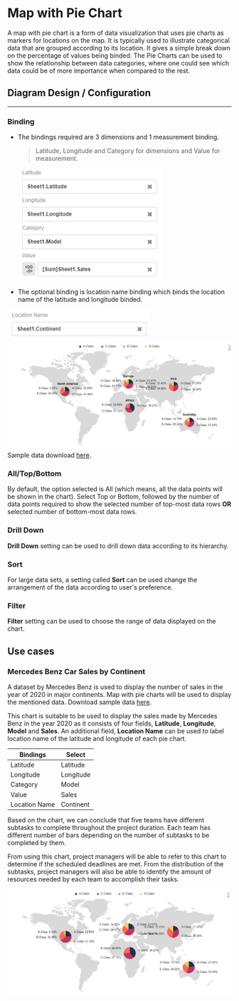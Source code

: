 # Map with Pie Chart  
A map with pie chart is a form of data visualization that uses pie charts as markers for locations on the map. It is typically used to illustrate categorical data that are grouped according to its location. It gives a simple break down on the percentage of values being binded. The Pie Charts can be used to show the relationship between data categories, where one could see which data could be of more importance when compared to the rest.

## Diagram Design / Configuration
---

### Binding
- The bindings required are 3 dimensions and 1 measurement binding.  
    >Latitude, Longitude and Category for dimensions and Value for measurement.
      
  ![Binding](./images/map-pie/binding.PNG)
  
- The optional binding is location name binding which binds the location name of the latitude and longitude binded.

 ![Location Name Binding](./images/map-pie/location-binding.PNG)
 ![Location Name Binding Example](./images/map-pie/location-binding-example.PNG)
Sample data download [here](./sample-data/map-pie/sample-mercedes-sale-location.xlsx). 

### All/Top/Bottom
By default, the option selected is All (which means, all the data points will be shown in the chart). Select Top or Bottom, followed by the number of data points required to show the selected number of top-most data rows **OR** selected number of bottom-most data rows.

### Drill Down
**Drill Down** setting can be used to drill down data according to its hierarchy. 

### Sort
For large data sets, a setting called **Sort** can be used change the arrangement of the data according to user's preference.

### Filter
**Filter** setting can be used to choose the range of data displayed on the chart.

## Use cases

### Mercedes Benz Car Sales by Continent
   
A dataset by Mercedes Benz is used to display the number of sales in the year of 2020 in major continents. Map with pie charts will be used to display the mentioned data. Download sample data [here](./sample-data/map-pie/sample-mercedes-sale.xlsx).

This chart is suitable to be used to display the sales made by Mercedes Benz in the year 2020 as it consists of four fields, **Latitude**, **Longitude**, **Model** and **Sales**. An additional field, **Location Name** can be used to label location name of the latitude and longitude of each pie chart. 

|Bindings |Select|
|---|---|
|Latitude|Latitude|
|Longitude|Longitude|
|Category|Model|
|Value|Sales|
|Location Name|Continent|

Based on the chart, we can conclude that five teams have different subtasks to complete throughout the project duration. Each team has different number of bars depending on the number of subtasks to be completed by them.

From using this chart, project managers will be able to refer to this chart to determine if the scheduled deadlines are met. From the distribution of the subtasks, project managers will also be able to identify the amount of resources needed by each team to accomplish their tasks. 

![Mercedes Benz Sales 2020](./images/map-pie/sample-mercedes-sale.PNG)
